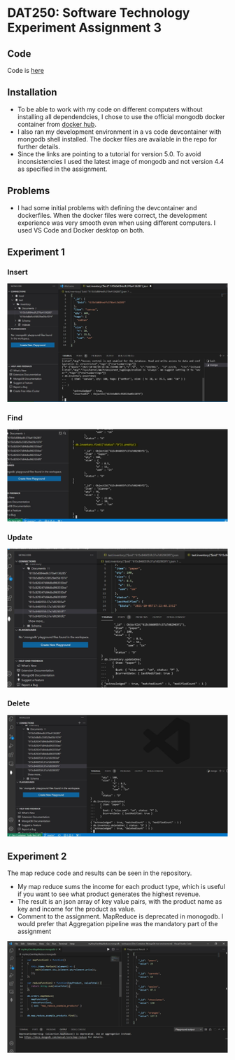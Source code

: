 # DAT250: Software Technology Experiment Assignment 3

## Code

Code is [here](https://github.com/andlekbra/dat250-expass3-mongodb)

## Installation

- To be able to work with my code on different computers without installing all dependendcies, I chose to use the official mongodb docker container from [docker hub](https://hub.docker.com/_/mongo).
- I also ran my development environment in a vs code devcontainer with mongodb shell installed. The docker files are available in the repo for further details.
- Since the links are pointing to a tutorial for version 5.0. To avoid inconsistencies I used the latest image of mongodb and not version 4.4 as specified in the assignment.

## Problems
- I had some initial problems with defining the devcontainer and dockerfiles. When the docker files were correct, the development experience was very smooth even when using different computers. I used VS Code and Docker desktop on both.

## Experiment 1

### Insert
![Insert](screenshots-expass3/InsertOne.JPG)

### Find
![Find](screenshots-expass3/FindWithFilter.JPG)

### Update
![Update](screenshots-expass3/UpdateOne.JPG)

### Delete
![Delete](screenshots-expass3/DeleteOne.JPG)

## Experiment 2

The map reduce code and results can be seen in the repository.
- My map reduce sums the income for each product type, which is useful if you want to see what product generates the highest revenue.
- The result is an json array of key value pairs, with the product name as key and income for the product as value.
- Comment to the assignment. MapReduce is deprecated in monogodb. I would prefer that Aggregation pipeline was the mandatory part of the assignment

![mapReduce](screenshots-expass3/MapReduce.JPG)

